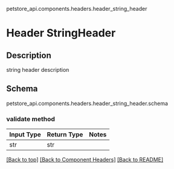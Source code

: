 petstore_api.components.headers.header_string_header
# Header StringHeader

## Description
string header description

## Schema
petstore_api.components.headers.header_string_header.schema

### validate method
Input Type | Return Type | Notes
------------ | ------------- | -------------
str | str |

[[Back to top]](#top) [[Back to Component Headers]](../../../README.md#Component-Headers) [[Back to README]](../../../README.md)
